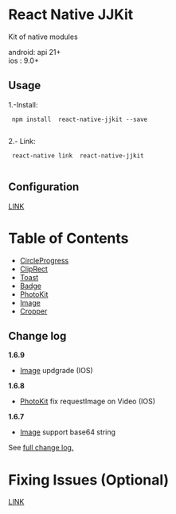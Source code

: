 # React Native JJKit

Kit of native modules

android: api 21+  
ios : 9.0+

## Usage


1.-Install:
```
 npm install  react-native-jjkit --save
	
```

2.- Link:
```
 react-native link  react-native-jjkit
	
```
## Configuration

[LINK](./readmes/config.md)

# Table of Contents

- [CircleProgress](./readmes/CircleProgress.md)
- [ClipRect](./readmes/ClipRect.md)
- [Toast](./readmes/toast.md)
- [Badge](./readmes/badge.md)
- [PhotoKit](./readmes/photokit.md)
- [Image](./readmes/image.md)
- [Cropper](./readmes/cropper.md)

## Change log

**1.6.9**

- [Image](./readmes/image.md) updgrade (IOS)
    

**1.6.8**

- [PhotoKit](./readmes/photokit.md) fix requestImage on Video (IOS)
    

**1.6.7**

- [Image](./readmes/image.md) support base64 string
    

See [full change log.](./readmes/changelog.md)

# Fixing Issues (Optional)


[LINK](./readmes/issues.md)
